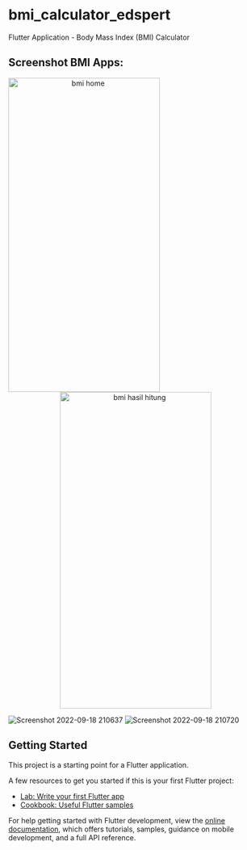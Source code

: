 # bmi_calculator_edspert

Flutter Application - Body Mass Index (BMI) Calculator

## Screenshot BMI Apps:

<p style="text-align:center"><img alt="bmi home" src="https://user-images.githubusercontent.com/6770027/190911263-d2366e5f-c2f9-4504-9825-18cd167681d3.png" style="float:left; height:622px; width:300px" /><img alt="bmi hasil hitung" src="https://user-images.githubusercontent.com/6770027/190911507-75a18873-5f96-4286-b960-a02246461dba.png" style="height:627px; width:300px" /></p>

![Screenshot 2022-09-18 210637](https://user-images.githubusercontent.com/6770027/190911263-d2366e5f-c2f9-4504-9825-18cd167681d3.png)
![Screenshot 2022-09-18 210720](https://user-images.githubusercontent.com/6770027/190911507-75a18873-5f96-4286-b960-a02246461dba.png)


## Getting Started

This project is a starting point for a Flutter application.

A few resources to get you started if this is your first Flutter project:

- [Lab: Write your first Flutter app](https://docs.flutter.dev/get-started/codelab)
- [Cookbook: Useful Flutter samples](https://docs.flutter.dev/cookbook)

For help getting started with Flutter development, view the
[online documentation](https://docs.flutter.dev/), which offers tutorials,
samples, guidance on mobile development, and a full API reference.
